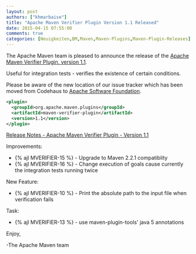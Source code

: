 ```yaml
---
layout: post
authors: ["khmarbaise"]
title: "Apache Maven Verifier Plugin Version 1.1 Released"
date: 2015-04-15 07:55:00
comments: true
categories: [Neuigkeiten,BM,Maven,Maven-Plugins,Maven-Plugin-Releases]
---
```

The Apache Maven team is pleased to announce the release of the 
[Apache Maven Verifier Plugin, version 1.1](http://maven.apache.org/plugins/maven-verifier-plugin).

Useful for integration tests - verifies the existence of certain conditions.

Please be aware of the new location of our issue tracker
which has been moved from Codehaus to [Apache Software Foundation](https://issues.apache.org/jira/browse/MJAVADOC).

``` xml
<plugin>
  <groupId>org.apache.maven.plugins</groupId>
  <artifactId>maven-verifier-plugin</artifactId>
  <version>1.1</version>
</plugin>
```

<!-- more -->

[Release Notes - Apache Maven Verifier Plugin - Version 1.1](https://issues.apache.org/jira/secure/ReleaseNote.jspa?projectId=12318120&version=12331744)

Improvements:

 * {% ajl MVERIFIER-15 %} - Upgrade to Maven 2.2.1 compatiblity
 * {% ajl MVERIFIER-16 %} - Change execution of goals cause currently the integration tests running twice

New Feature:

 * {% ajl MVERIFIER-10 %} - Print the absolute path to the input file when verification fails

Task:

 * {% ajl MVERIFIER-13 %} - use maven-plugin-tools' java 5 annotations


Enjoy,

-The Apache Maven team
